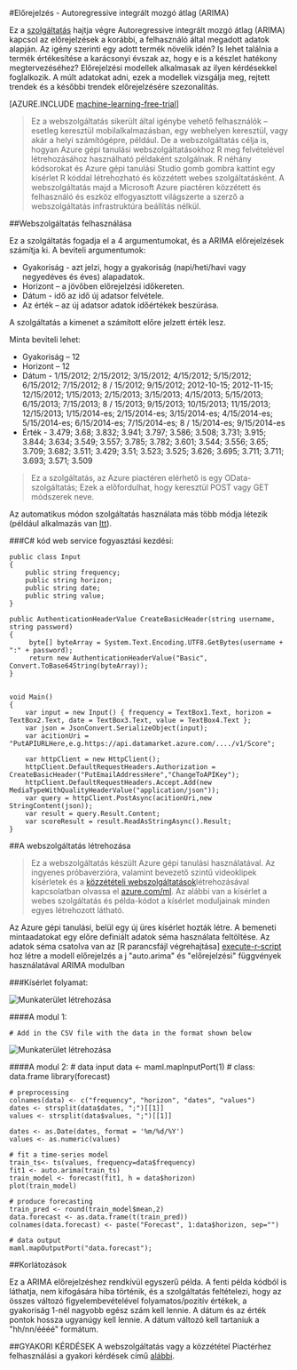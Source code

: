 <properties 
    pageTitle="Előrejelzés: Autoregressive integrált mozgó átlag (ARIMA) |} Microsoft Azure" 
    description="Előrejelzés - Autoregressive integrált mozgó átlag (ARIMA)" 
    services="machine-learning" 
    documentationCenter="" 
    authors="yijichen" 
    manager="jhubbard" 
    editor="cgronlun"/>

<tags 
    ms.service="machine-learning" 
    ms.workload="data-services" 
    ms.tgt_pltfrm="na" 
    ms.devlang="na" 
    ms.topic="article" 
    ms.date="08/15/2016" 
    ms.author="yijichen"/> 

 
#<a name="forecasting---autoregressive-integrated-moving-average-arima"></a>Előrejelzés - Autoregressive integrált mozgó átlag (ARIMA)

Ez a [szolgáltatás]( https://datamarket.azure.com/dataset/aml_labs/arima) hajtja végre Autoregressive integrált mozgó átlag (ARIMA) kapcsol az előrejelzések a korábbi, a felhasználó által megadott adatok alapján. Az igény szerinti egy adott termék növelik idén? Is lehet találnia a termék értékesítése a karácsonyi évszak az, hogy e is a készlet hatékony megtervezéséhez? Előrejelzési modellek alkalmasak az ilyen kérdésekkel foglalkozik. A múlt adatokat adni, ezek a modellek vizsgálja meg, rejtett trendek és a későbbi trendek előrejelzésére szezonalitás. 


[AZURE.INCLUDE [machine-learning-free-trial](../../includes/machine-learning-free-trial.md)] 

>Ez a webszolgáltatás sikerült által igénybe vehető felhasználók – esetleg keresztül mobilalkalmazásban, egy webhelyen keresztül, vagy akár a helyi számítógépre, például. De a webszolgáltatás célja is, hogyan Azure gépi tanulási webszolgáltatásokhoz R meg felvételével létrehozásához használható példaként szolgálnak. R néhány kódsorokat és Azure gépi tanulási Studio gomb gombra kattint egy kísérlet R kóddal létrehozható és közzétett webes szolgáltatásként. A webszolgáltatás majd a Microsoft Azure piactéren közzétett és felhasználó és eszköz elfogyasztott világszerte a szerző a webszolgáltatás infrastruktúra beállítás nélkül.

##<a name="consumption-of-web-service"></a>Webszolgáltatás felhasználása 

Ez a szolgáltatás fogadja el a 4 argumentumokat, és a ARIMA előrejelzések számítja ki.
A beviteli argumentumok:

* Gyakoriság - azt jelzi, hogy a gyakoriság (napi/heti/havi vagy negyedéves és éves) alapadatok.
* Horizont – a jövőben előrejelzési időkereten.
* Dátum - idő az idő új adatsor felvétele.
* Az érték – az új adatsor adatok időértékek beszúrása.

A szolgáltatás a kimenet a számított előre jelzett érték lesz. 

Minta beviteli lehet: 

* Gyakoriság – 12
* Horizont – 12
* Dátum - 1/15/2012; 2/15/2012; 3/15/2012; 4/15/2012; 5/15/2012; 6/15/2012; 7/15/2012; 8 / 15/2012; 9/15/2012; 2012-10-15; 2012-11-15; 12/15/2012; 1/15/2013; 2/15/2013; 3/15/2013; 4/15/2013; 5/15/2013; 6/15/2013; 7/15/2013; 8 / 15/2013; 9/15/2013; 10/15/2013; 11/15/2013; 12/15/2013; 1/15/2014-es; 2/15/2014-es; 3/15/2014-es; 4/15/2014-es; 5/15/2014-es; 6/15/2014-es; 7/15/2014-es; 8 / 15/2014-es; 9/15/2014-es
* Érték - 3.479; 3.68; 3.832; 3.941; 3.797; 3.586; 3.508; 3.731; 3.915; 3.844; 3.634; 3.549; 3.557; 3.785; 3.782; 3.601; 3.544; 3.556; 3.65; 3.709; 3.682; 3.511; 3.429; 3.51; 3.523; 3.525; 3.626; 3.695; 3.711; 3.711; 3.693; 3.571; 3.509
 
>Ez a szolgáltatás, az Azure piactéren elérhető is egy OData-szolgáltatás; Ezek a előfordulhat, hogy keresztül POST vagy GET módszerek neve. 

Az automatikus módon szolgáltatás használata más több módja létezik (például alkalmazás van [Itt](http://microsoftazuremachinelearning.azurewebsites.net/ArimaForecasting.aspx)).

###<a name="starting-c-code-for-web-service-consumption"></a>C# kód web service fogyasztási kezdési:

    public class Input
    {
        public string frequency;
        public string horizon;
        public string date;
        public string value;
    }

    public AuthenticationHeaderValue CreateBasicHeader(string username, string password)
    {
         byte[] byteArray = System.Text.Encoding.UTF8.GetBytes(username + ":" + password);
         return new AuthenticationHeaderValue("Basic", Convert.ToBase64String(byteArray));
    }

       
    void Main()
    {
        var input = new Input() { frequency = TextBox1.Text, horizon = TextBox2.Text, date = TextBox3.Text, value = TextBox4.Text };
        var json = JsonConvert.SerializeObject(input);
        var acitionUri =  "PutAPIURLHere,e.g.https://api.datamarket.azure.com/..../v1/Score";
           
        var httpClient = new HttpClient();
        httpClient.DefaultRequestHeaders.Authorization = CreateBasicHeader("PutEmailAddressHere","ChangeToAPIKey");
        httpClient.DefaultRequestHeaders.Accept.Add(new MediaTypeWithQualityHeaderValue("application/json"));
        var query = httpClient.PostAsync(acitionUri,new StringContent(json));
        var result = query.Result.Content;
        var scoreResult = result.ReadAsStringAsync().Result;
    }

##<a name="creation-of-web-service"></a>A webszolgáltatás létrehozása 

>Ez a webszolgáltatás készült Azure gépi tanulási használatával. Az ingyenes próbaverzióra, valamint bevezető szintű videoklipek kísérletek és a [közzétételi webszolgáltatások](machine-learning-publish-a-machine-learning-web-service.md)létrehozásával kapcsolatban olvassa el [azure.com/ml](http://azure.com/ml). Az alábbi van a kísérlet a webes szolgáltatás és példa-kódot a kísérlet moduljainak minden egyes létrehozott látható.

Az Azure gépi tanulási, belül egy új üres kísérlet hozták létre. A bemeneti mintaadatokat egy előre definiált adatok séma használata feltöltése. Az adatok séma csatolva van az [R parancsfájl végrehajtása] [ execute-r-script] hoz létre a modell előrejelzés a j "auto.arima" és "előrejelzési" függvények használatával ARIMA modulban 

###<a name="experiment-flow"></a>Kísérlet folyamat:

![Munkaterület létrehozása][2]

####<a name="module-1"></a>A modul 1:
 
    # Add in the CSV file with the data in the format shown below 
![Munkaterület létrehozása][3]  

####<a name="module-2"></a>A modul 2:
    # data input
    data <- maml.mapInputPort(1) # class: data.frame
    library(forecast)
    
    # preprocessing
    colnames(data) <- c("frequency", "horizon", "dates", "values")
    dates <- strsplit(data$dates, ";")[[1]]
    values <- strsplit(data$values, ";")[[1]]
    
    dates <- as.Date(dates, format = '%m/%d/%Y')
    values <- as.numeric(values)
    
    # fit a time-series model
    train_ts<- ts(values, frequency=data$frequency)
    fit1 <- auto.arima(train_ts)
    train_model <- forecast(fit1, h = data$horizon)
    plot(train_model)
    
    # produce forecasting
    train_pred <- round(train_model$mean,2)
    data.forecast <- as.data.frame(t(train_pred))
    colnames(data.forecast) <- paste("Forecast", 1:data$horizon, sep="")
    
    # data output
    maml.mapOutputPort("data.forecast");


##<a name="limitations"></a>Korlátozások 

Ez a ARIMA előrejelzéshez rendkívül egyszerű példa. A fenti példa kódból is láthatja, nem kifogására hiba történik, és a szolgáltatás feltételezi, hogy az összes változó figyelembevételével folyamatos/pozitív értékek, a gyakoriság 1-nél nagyobb egész szám kell lennie. A dátum és az érték pontok hossza ugyanúgy kell lennie. A dátum változó kell tartaniuk a "hh/nn/éééé" formátum.

##<a name="faq"></a>GYAKORI KÉRDÉSEK
A webszolgáltatás vagy a közzététel Piactérhez felhasználási a gyakori kérdések című [alábbi](machine-learning-marketplace-faq.md).

[1]: ./media/machine-learning-r-csharp-arima/arima-img1.png
[2]: ./media/machine-learning-r-csharp-arima/arima-img2.png
[3]: ./media/machine-learning-r-csharp-arima/arima-img3.png


<!-- Module References -->
[execute-r-script]: https://msdn.microsoft.com/library/azure/30806023-392b-42e0-94d6-6b775a6e0fd5/
 
